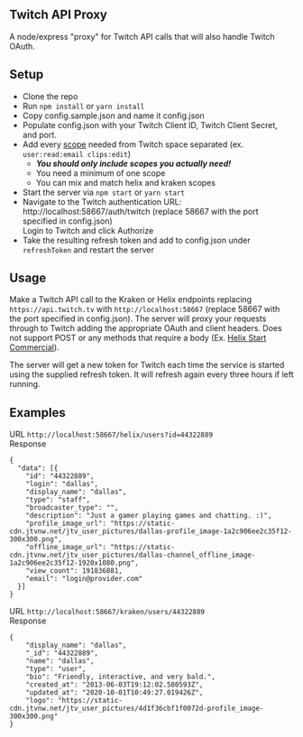 Twitch API Proxy
--
A node/express "proxy" for Twitch API calls that will also handle Twitch OAuth.

## Setup
- Clone the repo
- Run `npm install` or `yarn install`
- Copy config.sample.json and name it config.json
- Populate config.json with your Twitch Client ID, Twitch Client Secret, and port.
- Add every [scope](https://dev.twitch.tv/docs/authentication#scopes) needed from Twitch space separated (ex. `user:read:email clips:edit`)  
  - **_You should only include scopes you actually need!_**  
  - You need a minimum of one scope
  - You can mix and match helix and kraken scopes
- Start the server via `npm start` or `yarn start`
- Navigate to the Twitch authentication URL: http://localhost:58667/auth/twitch (replace 58667 with the port specified in config.json)  
  Login to Twitch and click Authorize
- Take the resulting refresh token and add to config.json under `refreshToken` and restart the server

## Usage
Make a Twitch API call to the Kraken or Helix endpoints replacing `https://api.twitch.tv` with `http://localhost:58667`  (replace 58667 with the port specified in config.json). The server will proxy your requests through to Twitch adding the appropriate OAuth and client headers.
Does not support POST or any methods that require a body (Ex. [Helix Start Commercial](https://dev.twitch.tv/docs/api/reference#start-commercial)).

The server will get a new token for Twitch each time the service is started using the supplied refresh token. It will refresh again every three hours if left running.

## Examples
URL `http://localhost:58667/helix/users?id=44322889`  
Response
```
{
  "data": [{
    "id": "44322889",
    "login": "dallas",
    "display_name": "dallas",
    "type": "staff",
    "broadcaster_type": "",
    "description": "Just a gamer playing games and chatting. :)",
    "profile_image_url": "https://static-cdn.jtvnw.net/jtv_user_pictures/dallas-profile_image-1a2c906ee2c35f12-300x300.png",
    "offline_image_url": "https://static-cdn.jtvnw.net/jtv_user_pictures/dallas-channel_offline_image-1a2c906ee2c35f12-1920x1080.png",
    "view_count": 191836881,
    "email": "login@provider.com"
  }]
}
```  
URL `http://localhost:58667/kraken/users/44322889`  
Response
```
{
    "display_name": "dallas",
    "_id": "44322889",
    "name": "dallas",
    "type": "user",
    "bio": "Friendly, interactive, and very bald.",
    "created_at": "2013-06-03T19:12:02.580593Z",
    "updated_at": "2020-10-01T10:49:27.019426Z",
    "logo": "https://static-cdn.jtvnw.net/jtv_user_pictures/4d1f36cbf1f0072d-profile_image-300x300.png"
}
```  